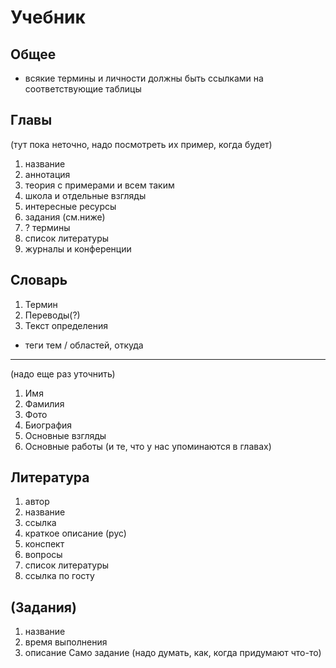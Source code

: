 Учебник
=====
Общее
-----
- всякие термины и личности должны быть ссылками на соответствующие таблицы

Главы
-----
(тут пока неточно, надо посмотреть их пример, когда будет)
1.  название
2.  аннотация
4.  теория с примерами и всем таким
5.  школа и отдельные взгляды
5.  интересные ресурсы
6.  задания (см.ниже)
7.  ? термины
8.  список литературы
9.  журналы и конференции

Словарь
----
1. Термин
2. Переводы(?)
3. Текст определения
- теги тем / областей, откуда


----
(надо еще раз уточнить)
1.  Имя
2.  Фамилия
3.  Фото
4.  Биография
5.  Основные взгляды
6.  Основные работы (и те, что у нас упоминаются в главах)

Литература
----
1.  автор 
2.  название
3.  ссылка
4.  краткое описание (рус)
5.  конспект
6.  вопросы
7.  список литературы
8.  ссылка по госту


(Задания)
-----
1.  название
2.  время выполнения
3.  описание
Само задание (надо думать, как, когда придумают что-то)
